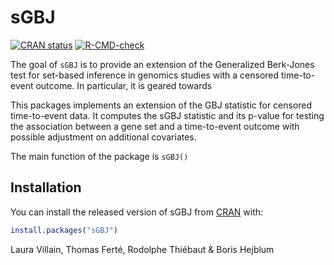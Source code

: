 
# sGBJ

<!-- badges: start -->
[![CRAN status](https://www.r-pkg.org/badges/version/sGBJ)](https://CRAN.R-project.org/package=sGBJ)
[![R-CMD-check](https://github.com/lauravillain/sGBJ/workflows/R-CMD-check/badge.svg)](https://github.com/lauravillain/sGBJ/actions)
<!-- badges: end -->

The goal of `sGBJ` is to provide an extension of the Generalized Berk-Jones test for set-based inference in genomics studies with a censored time-to-event outcome. In particular, it is geared towards 

This packages implements an extension of the GBJ statistic for censored time-to-event data. It computes the sGBJ statistic and its p-value for testing the association between a gene set and a time-to-event outcome with possible adjustment on additional covariates.

The main function of the package is `sGBJ()`

## Installation

You can install the released version of sGBJ from [CRAN](https://CRAN.R-project.org) with:

``` r
install.packages("sGBJ")
```

Laura Villain, Thomas Ferté, Rodolphe Thiébaut & Boris Hejblum

